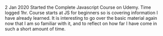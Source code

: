 2 Jan 2020
Started the Complete Javascript Course on Udemy. Time logged 1hr.
Course starts at JS for beginners so is covering information I have already learned. It is interesting to go over the basic material again now that I am so familiar with it, and to reflect on how far I have come in such a short amount of time. 
